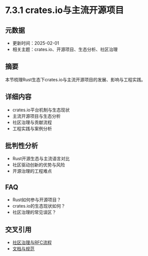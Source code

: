 ﻿# 7.3.1 crates.io与主流开源项目

## 元数据

- 更新时间：2025-02-01
- 相关主题：crates.io、开源项目、生态分析、社区治理

## 摘要

本节梳理Rust生态下crates.io与主流开源项目的发展、影响与工程实践。

## 详细内容

- crates.io平台机制与生态现状
- 主流开源项目与生态分析
- 社区治理与贡献流程
- 工程实践与案例分析

## 批判性分析

- Rust开源生态与主流语言对比
- 社区驱动创新的优势与风险
- 开源治理的工程难点

## FAQ

- Rust如何参与开源项目？
- crates.io的生态现状如何？
- 社区治理的常见误区？

## 交叉引用

- [社区治理与RFC流程](./7.3.2_社区治理与RFC流程.md)
- [文档与规范](../06_documentation_spec.md)
